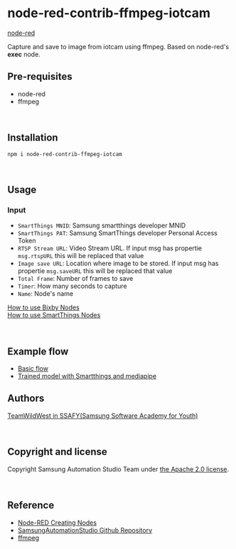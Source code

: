 # node-red-contrib-ffmpeg-iotcam

[node-red](https://flows.nodered.org/node/node-red-contrib-ffmpeg-iotcam)

Capture and save to image from iotcam using ffmpeg.
Based on node-red's **exec** node.
<br>

## Pre-requisites

-   node-red
-   ffmpeg

<br>

## Installation

    npm i node-red-contrib-ffmpeg-iotcam

<br>

## Usage

### Input

-   `SmartThings MNID`: Samsung smartthings developer MNID
-   `SmartThings PAT`: Samsung SmartThings developer Personal Access Token
-   `RTSP Stream URL`: Video Stream URL. If input msg has propertie `msg.rtspURL` this will be replaced that value
-   `Image save URL`: Location where image to be stored. If input msg has propertie `msg.saveURL` this will be replaced that value
-   `Total Frame`: Number of frames to save
-   `Timer`: How many seconds to capture
-   `Name`: Node's name

[How to use Bixby Nodes](https://sasm.developer.samsung.com/tutorials/article_2_4)  
[How to use SmartThings Nodes](https://sasm.developer.samsung.com/tutorials/article_2_3)

<br>

## Example flow

-   [Basic flow](https://flows.nodered.org/flow/79184eba802a9d2cf44885f0b5a94a66)
-   [Trained model with Smartthings and mediapipe](https://flows.nodered.org/flow/b44ca6dede78702d287c393bb922a8cb)

## Authors

[TeamWildWest in SSAFY(Samsung Software Academy for Youth)](https://github.com/TeamWildWest)

<br>

## Copyright and license

Copyright Samsung Automation Studio Team under [the Apache 2.0 license](https://www.apache.org/licenses/LICENSE-2.0).

<br>

## Reference

-   [Node-RED Creating Nodes](https://nodered.org/docs/creating-nodes/)
-   [SamsungAutomationStudio Github Repository](https://github.com/Samsung/SamsungAutomationStudio)
-   [ffmpeg](https://www.ffmpeg.org/)
